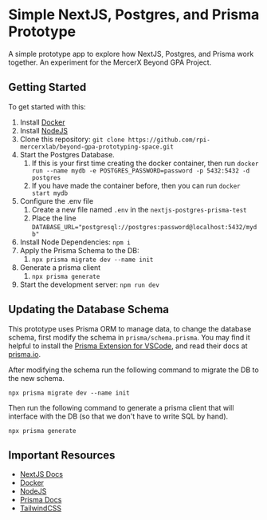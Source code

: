 # Simple NextJS, Postgres, and Prisma Prototype

A simple prototype app to explore how NextJS, Postgres, and Prisma work together. An experiment for the MercerX Beyond GPA Project.

## Getting Started

To get started with this:

1. Install [Docker](https://www.docker.com/get-started/)
1. Install [NodeJS](https://nodejs.org)
1. Clone this repository: `git clone https://github.com/rpi-mercerxlab/beyond-gpa-prototyping-space.git`
1. Start the Postgres Database. 
    1. If this is your first time creating the docker container, then run `docker run --name mydb -e POSTGRES_PASSWORD=password -p 5432:5432 -d postgres`
    1. If you have made the container before, then you can run `docker start mydb`
1. Configure the .env file
    1. Create a new file named `.env` in the `nextjs-postgres-prisma-test`
    1. Place the line `DATABASE_URL="postgresql://postgres:password@localhost:5432/mydb"`
1. Install Node Dependencies: `npm i`
1. Apply the Prisma Schema to the DB:
    1. `npx prisma migrate dev --name init`
1. Generate a prisma client
    1. `npx prisma generate`
1. Start the development server: `npm run dev`


## Updating the Database Schema

This prototype uses Prisma ORM to manage data, to change the database schema, first modify the schema in `prisma/schema.prisma`. You may find it helpful to install the [Prisma Extension for VSCode](https://marketplace.visualstudio.com/items?itemName=Prisma.prisma), and read their docs at [prisma.io](https://www.prisma.io/docs).

After modifying the schema run the following command to migrate the DB to the new schema.

    npx prisma migrate dev --name init

Then run the following command to generate a prisma client that will interface with the DB (so that we don't have to write SQL by hand). 

    npx prisma generate


## Important Resources
- [NextJS Docs](https://nextjs.org/docs)
- [Docker](https://www.docker.com/get-started/)
- [NodeJS](https://nodejs.org)
- [Prisma Docs](https://www.prisma.io/docs)
- [TailwindCSS](https://tailwindcss.com/docs/installation/using-vite)
